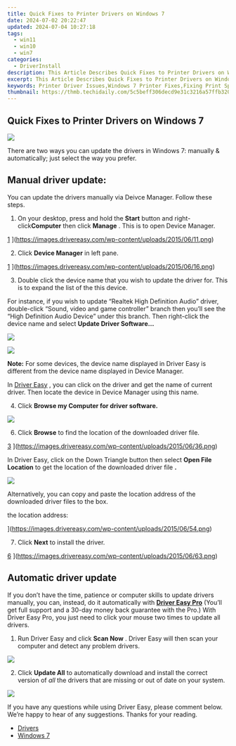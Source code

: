 ```yaml
---
title: Quick Fixes to Printer Drivers on Windows 7
date: 2024-07-02 20:22:47
updated: 2024-07-04 10:27:18
tags:
  - win11
  - win10
  - win7
categories:
  - DriverInstall
description: This Article Describes Quick Fixes to Printer Drivers on Windows 7
excerpt: This Article Describes Quick Fixes to Printer Drivers on Windows 7
keywords: Printer Driver Issues,Windows 7 Printer Fixes,Fixing Print Spooler Errors,Update Printer Drivers Windows 7,Windows 7 Print Troubleshooting,Efficient Printer Setup on Windows 7,Reliable Print Drivers for Windows 7 Users
thumbnail: https://thmb.techidaily.com/5c5beff306decd9e31c3216a57ffb320c5012e1719fd0426ca459ec8dc06e9a5.jpg
---
```


## Quick Fixes to Printer Drivers on Windows 7

![](https://images.drivereasy.com/wp-content/uploads/2019/12/update-windows-7-drivers.jpg)

 There are two ways you can update the drivers in Windows 7: manually & automatically; just select the way you prefer.

## **Manual driver update:**  

 You can update the drivers manually via Deivce Manager. Follow these steps.

 1) On your desktop, press and hold the **Start** button and right-click**Computer** then click **Manage** . This is to open Device Manager.

[1](https://images.drivereasy.com/wp-content/uploads/2015/06/11-293x300.png) ](https://images.drivereasy.com/wp-content/uploads/2015/06/11.png)

 2) Click **Device Manager** in left pane.

[1](https://images.drivereasy.com/wp-content/uploads/2015/06/16-500x383.png) ](https://images.drivereasy.com/wp-content/uploads/2015/06/16.png)

 3) Double click the device name that you wish to update the driver for. This is to expand the list of the this device.

 For instance, if you wish to update “Realtek High Definition Audio” driver, double-click “Sound, video and game controller” branch then you’ll see the “High Definition Audio Device” under this branch. Then right-click the device name and select **Update Driver Software…**

![](https://images.drivereasy.com/wp-content/uploads/2017/03/img_58d9dbd8d87e8.jpg)

![](https://images.drivereasy.com/wp-content/uploads/2017/03/img_58d9dc0da6085.png)

**Note:**  For some devices, the device name displayed in Driver Easy is different from the device name displayed in Device Manager.  

 In [Driver Easy](https://tools.techidaily.com/drivereasy/download/) , you can click on the driver and get the name of current driver. Then locate the device in Device Manager using this name.

 4) Click **Browse my Computer for driver software.**

![](https://images.drivereasy.com/wp-content/uploads/2016/09/img_57cfcb5728d5d.png)

 6) Click   **Browse**  to find the location of the downloaded driver file.

[3](https://images.drivereasy.com/wp-content/uploads/2015/06/36-500x366.png) ](https://images.drivereasy.com/wp-content/uploads/2015/06/36.png)

 In Driver Easy, click on the Down Triangle button then select   **Open File Location**  to get the location of the downloaded driver file   **.**

![](https://images.drivereasy.com/wp-content/uploads/2019/12/open-file-location.jpg)

 Alternatively, you can copy and paste the location address of the downloaded driver files to the box.

the location address:

[](https://images.drivereasy.com/wp-content/uploads/2017/11/img_5a0e98ecec526.jpg) ](https://images.drivereasy.com/wp-content/uploads/2015/06/54.png)

 7) Click   **Next**  to install the driver.

[6](https://images.drivereasy.com/wp-content/uploads/2015/06/63-500x366.png) ](https://images.drivereasy.com/wp-content/uploads/2015/06/63.png)

## Automatic driver update

 If you don’t have the time, patience or computer skills to update drivers manually, you can, instead, do it automatically with **[Driver Easy Pro](https://tools.techidaily.com/drivereasy/download/)**  (You’ll get full support and a 30-day money back guarantee with the Pro.) With  Driver Easy Pro, you just need to click your mouse two times to update all drivers.

 1) Run Driver Easy and click **Scan Now** . Driver Easy will then scan your computer and detect any problem drivers.

![](https://images.drivereasy.com/wp-content/uploads/2019/12/update-drivers-drivereasy-en-1.jpg)

 2) Click **Update All**  to automatically download and install the correct version of _all_  the drivers that are missing or out of date on your system.

![](https://images.drivereasy.com/wp-content/uploads/2019/12/update-all-drivers-drivereasy.jpg)

 If you have any questions while using Driver Easy, please comment below. We’re happy to hear of any suggestions. Thanks for your reading.

* [Drivers](https://tools.techidaily.com/drivereasy/download/)
* [Windows 7](https://tools.techidaily.com/drivereasy/download/)

<ins class="adsbygoogle"
     style="display:block"
     data-ad-format="autorelaxed"
     data-ad-client="ca-pub-7571918770474297"
     data-ad-slot="1223367746"></ins>



<ins class="adsbygoogle"
     style="display:block"
     data-ad-client="ca-pub-7571918770474297"
     data-ad-slot="8358498916"
     data-ad-format="auto"
     data-full-width-responsive="true"></ins>
